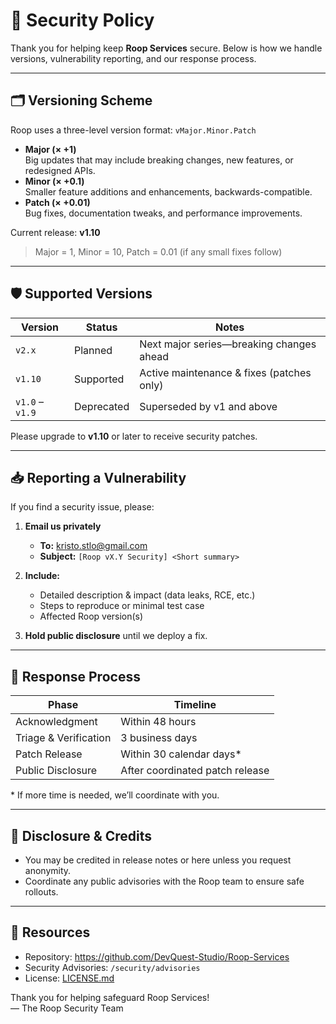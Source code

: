 # 🚨 Security Policy

Thank you for helping keep **Roop Services** secure. Below is how we handle versions, vulnerability reporting, and our response process.

---

## 🗂 Versioning Scheme

Roop uses a three-level version format: `vMajor.Minor.Patch`

- **Major (× +1)**  
  Big updates that may include breaking changes, new features, or redesigned APIs.
- **Minor (× +0.1)**  
  Smaller feature additions and enhancements, backwards-compatible.
- **Patch (× +0.01)**  
  Bug fixes, documentation tweaks, and performance improvements.

Current release: **v1.10**  
> Major = 1, Minor = 10, Patch = 0.01 (if any small fixes follow)

---

## 🛡 Supported Versions

| Version       | Status      | Notes                                     |
| ------------- | ----------- | ----------------------------------------- |
| `v2.x`        | Planned     | Next major series—breaking changes ahead  |
| `v1.10`       | Supported   | Active maintenance & fixes (patches only) |
| `v1.0` – `v1.9` | Deprecated | Superseded by v1 and above             |

Please upgrade to **v1.10** or later to receive security patches.

---

## 📥 Reporting a Vulnerability

If you find a security issue, please:

1. **Email us privately**  
   - **To:** kristo.stlo@gmail.com  
   - **Subject:** `[Roop vX.Y Security] <Short summary>`

2. **Include:**  
   - Detailed description & impact (data leaks, RCE, etc.)  
   - Steps to reproduce or minimal test case  
   - Affected Roop version(s)

3. **Hold public disclosure** until we deploy a fix.

---

## 🔄 Response Process

| Phase                 | Timeline                      |
| --------------------- | ----------------------------- |
| Acknowledgment        | Within 48 hours               |
| Triage & Verification | 3 business days               |
| Patch Release         | Within 30 calendar days*      |
| Public Disclosure     | After coordinated patch release|

\* If more time is needed, we’ll coordinate with you.

---

## 📜 Disclosure & Credits

- You may be credited in release notes or here unless you request anonymity.  
- Coordinate any public advisories with the Roop team to ensure safe rollouts.

---

## 🔗 Resources

- Repository: https://github.com/DevQuest-Studio/Roop-Services  
- Security Advisories: `/security/advisories`  
- License: [LICENSE.md](LICENSE.md)

Thank you for helping safeguard Roop Services!  
— The Roop Security Team  
